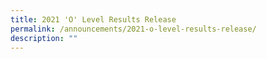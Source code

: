 ```yaml
---
title: 2021 'O' Level Results Release
permalink: /announcements/2021-o-level-results-release/
description: ""
---
```

